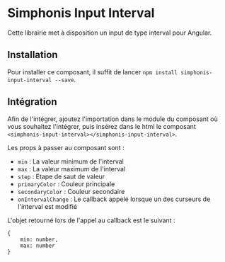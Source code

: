 # Simphonis Input Interval

Cette librairie met à disposition un input de type interval pour Angular.

## Installation

Pour installer ce composant, il suffit de lancer `npm install simphonis-input-interval --save`.

## Intégration

Afin de l'intégrer, ajoutez l'importation dans le module du composant où vous souhaitez l'intégrer, puis insérez dans le html le composant `<simphonis-input-interval></simphonis-input-interval>`. 

Les props à passer au composant sont : 
- `min` : La valeur minimum de l'interval
- `max` : La valeur maximum de l'interval
- `step` : Etape de saut de valeur
- `primaryColor` : Couleur principale
- `secondaryColor` : Couleur secondaire
- `onIntervalChange` : Le callback appelé lorsque un des curseurs de l'interval est modifié

L'objet retourné lors de l'appel au callback est le suivant : 
```
{
    min: number,
    max: number
}
```